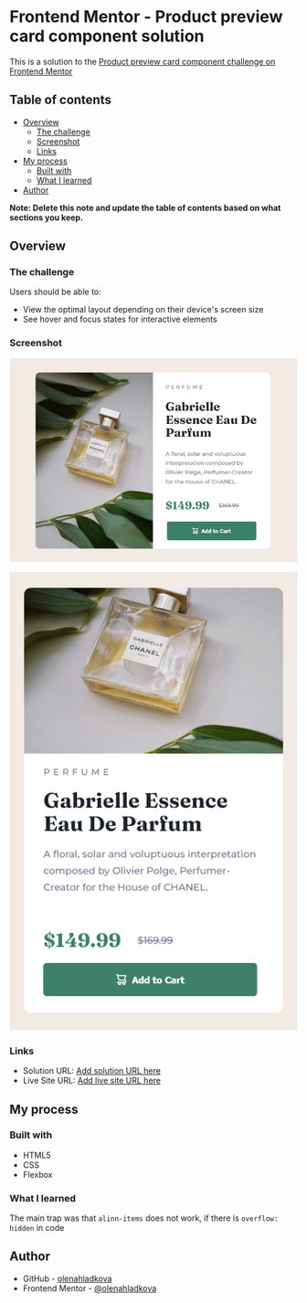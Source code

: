 # Frontend Mentor - Product preview card component solution

This is a solution to the [Product preview card component challenge on Frontend Mentor](https://www.frontendmentor.io/challenges/product-preview-card-component-GO7UmttRfa)

## Table of contents

- [Overview](#overview)
  - [The challenge](#the-challenge)
  - [Screenshot](#screenshot)
  - [Links](#links)
- [My process](#my-process)
  - [Built with](#built-with)
  - [What I learned](#what-i-learned)
- [Author](#author)

**Note: Delete this note and update the table of contents based on what sections you keep.**

## Overview

### The challenge

Users should be able to:

- View the optimal layout depending on their device's screen size
- See hover and focus states for interactive elements

### Screenshot

![Desctop version](./screenshots/desktop_solution.png)

![Mobile version](./screenshots/mobile_solution.png)

### Links

- Solution URL: [Add solution URL here](https://github.com/olenahladkova/product-preview-card-component.github.io)
- Live Site URL: [Add live site URL here](https://olenahladkova.github.io/product-preview-card-component.github.io/)

## My process

### Built with

- HTML5
- CSS
- Flexbox

### What I learned

The main trap was that ```alinn-items``` does not work, if there is ```overflow: hidden``` in code

## Author

- GitHub - [olenahladkova](https://github.com/olenahladkova)
- Frontend Mentor - [@olenahladkova](https://www.frontendmentor.io/profile/olenahladkova)


